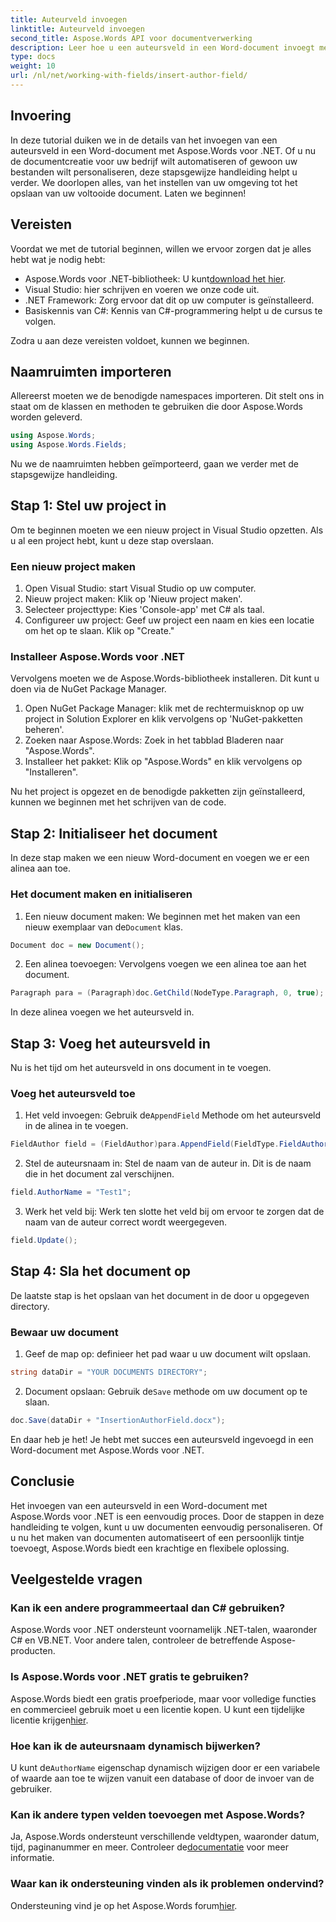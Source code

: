 ```yaml
---
title: Auteurveld invoegen
linktitle: Auteurveld invoegen
second_title: Aspose.Words API voor documentverwerking
description: Leer hoe u een auteursveld in een Word-document invoegt met Aspose.Words voor .NET met onze stapsgewijze handleiding. Perfect voor het automatiseren van documentcreatie.
type: docs
weight: 10
url: /nl/net/working-with-fields/insert-author-field/
---
```

## Invoering

In deze tutorial duiken we in de details van het invoegen van een auteursveld in een Word-document met Aspose.Words voor .NET. Of u nu de documentcreatie voor uw bedrijf wilt automatiseren of gewoon uw bestanden wilt personaliseren, deze stapsgewijze handleiding helpt u verder. We doorlopen alles, van het instellen van uw omgeving tot het opslaan van uw voltooide document. Laten we beginnen!

## Vereisten

Voordat we met de tutorial beginnen, willen we ervoor zorgen dat je alles hebt wat je nodig hebt:

-  Aspose.Words voor .NET-bibliotheek: U kunt[download het hier](https://releases.aspose.com/words/net/).
- Visual Studio: hier schrijven en voeren we onze code uit.
- .NET Framework: Zorg ervoor dat dit op uw computer is geïnstalleerd.
- Basiskennis van C#: Kennis van C#-programmering helpt u de cursus te volgen.

Zodra u aan deze vereisten voldoet, kunnen we beginnen.

## Naamruimten importeren

Allereerst moeten we de benodigde namespaces importeren. Dit stelt ons in staat om de klassen en methoden te gebruiken die door Aspose.Words worden geleverd.

```csharp
using Aspose.Words;
using Aspose.Words.Fields;
```

Nu we de naamruimten hebben geïmporteerd, gaan we verder met de stapsgewijze handleiding.

## Stap 1: Stel uw project in

Om te beginnen moeten we een nieuw project in Visual Studio opzetten. Als u al een project hebt, kunt u deze stap overslaan.

### Een nieuw project maken

1. Open Visual Studio: start Visual Studio op uw computer.
2. Nieuw project maken: Klik op 'Nieuw project maken'.
3. Selecteer projecttype: Kies 'Console-app' met C# als taal.
4. Configureer uw project: Geef uw project een naam en kies een locatie om het op te slaan. Klik op "Create."

### Installeer Aspose.Words voor .NET

Vervolgens moeten we de Aspose.Words-bibliotheek installeren. Dit kunt u doen via de NuGet Package Manager.

1. Open NuGet Package Manager: klik met de rechtermuisknop op uw project in Solution Explorer en klik vervolgens op 'NuGet-pakketten beheren'.
2. Zoeken naar Aspose.Words: Zoek in het tabblad Bladeren naar "Aspose.Words".
3. Installeer het pakket: Klik op "Aspose.Words" en klik vervolgens op "Installeren".

Nu het project is opgezet en de benodigde pakketten zijn geïnstalleerd, kunnen we beginnen met het schrijven van de code.

## Stap 2: Initialiseer het document

In deze stap maken we een nieuw Word-document en voegen we er een alinea aan toe.

### Het document maken en initialiseren

1.  Een nieuw document maken: We beginnen met het maken van een nieuw exemplaar van de`Document` klas.

```csharp
Document doc = new Document();
```

2. Een alinea toevoegen: Vervolgens voegen we een alinea toe aan het document.

```csharp
Paragraph para = (Paragraph)doc.GetChild(NodeType.Paragraph, 0, true);
```

In deze alinea voegen we het auteursveld in.

## Stap 3: Voeg het auteursveld in

Nu is het tijd om het auteursveld in ons document in te voegen.

### Voeg het auteursveld toe

1.  Het veld invoegen: Gebruik de`AppendField` Methode om het auteursveld in de alinea in te voegen.

```csharp
FieldAuthor field = (FieldAuthor)para.AppendField(FieldType.FieldAuthor, false);
```

2. Stel de auteursnaam in: Stel de naam van de auteur in. Dit is de naam die in het document zal verschijnen.

```csharp
field.AuthorName = "Test1";
```

3. Werk het veld bij: Werk ten slotte het veld bij om ervoor te zorgen dat de naam van de auteur correct wordt weergegeven.

```csharp
field.Update();
```

## Stap 4: Sla het document op

De laatste stap is het opslaan van het document in de door u opgegeven directory.

### Bewaar uw document

1. Geef de map op: definieer het pad waar u uw document wilt opslaan.

```csharp
string dataDir = "YOUR DOCUMENTS DIRECTORY";
```

2.  Document opslaan: Gebruik de`Save` methode om uw document op te slaan.

```csharp
doc.Save(dataDir + "InsertionAuthorField.docx");
```

En daar heb je het! Je hebt met succes een auteursveld ingevoegd in een Word-document met Aspose.Words voor .NET.

## Conclusie

Het invoegen van een auteursveld in een Word-document met Aspose.Words voor .NET is een eenvoudig proces. Door de stappen in deze handleiding te volgen, kunt u uw documenten eenvoudig personaliseren. Of u nu het maken van documenten automatiseert of een persoonlijk tintje toevoegt, Aspose.Words biedt een krachtige en flexibele oplossing.

## Veelgestelde vragen

### Kan ik een andere programmeertaal dan C# gebruiken?

Aspose.Words voor .NET ondersteunt voornamelijk .NET-talen, waaronder C# en VB.NET. Voor andere talen, controleer de betreffende Aspose-producten.

### Is Aspose.Words voor .NET gratis te gebruiken?

Aspose.Words biedt een gratis proefperiode, maar voor volledige functies en commercieel gebruik moet u een licentie kopen. U kunt een tijdelijke licentie krijgen[hier](https://purchase.aspose.com/temporary-license/).

### Hoe kan ik de auteursnaam dynamisch bijwerken?

 U kunt de`AuthorName` eigenschap dynamisch wijzigen door er een variabele of waarde aan toe te wijzen vanuit een database of door de invoer van de gebruiker.

### Kan ik andere typen velden toevoegen met Aspose.Words?

 Ja, Aspose.Words ondersteunt verschillende veldtypen, waaronder datum, tijd, paginanummer en meer. Controleer de[documentatie](https://reference.aspose.com/words/net/) voor meer informatie.

### Waar kan ik ondersteuning vinden als ik problemen ondervind?

 Ondersteuning vind je op het Aspose.Words forum[hier](https://forum.aspose.com/c/words/8).